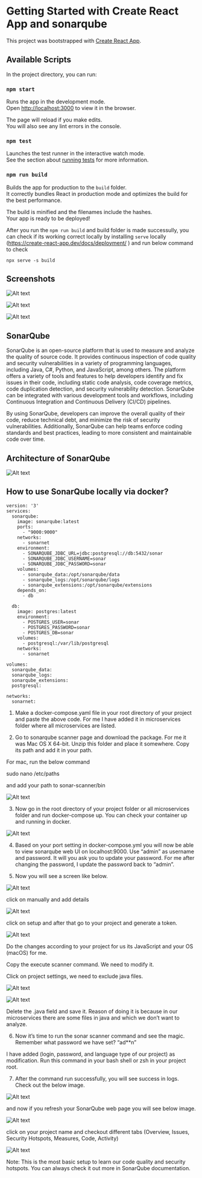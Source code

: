 # Getting Started with Create React App and sonarqube

This project was bootstrapped with [Create React App](https://github.com/facebook/create-react-app).

## Available Scripts

In the project directory, you can run:

### `npm start`

Runs the app in the development mode.\
Open [http://localhost:3000](http://localhost:3000) to view it in the browser.

The page will reload if you make edits.\
You will also see any lint errors in the console.

### `npm test`

Launches the test runner in the interactive watch mode.\
See the section about [running tests](https://facebook.github.io/create-react-app/docs/running-tests) for more information.

### `npm run build`

Builds the app for production to the `build` folder.\
It correctly bundles React in production mode and optimizes the build for the best performance.

The build is minified and the filenames include the hashes.\
Your app is ready to be deployed!

After you run the `npm run build` and build folder is made successully, you can check if its working correct locally by installing `serve` locally (https://create-react-app.dev/docs/deployment/ ) and run below command to check

`npx serve -s build` 

## Screenshots

![Alt text](https://github.com/usman10scorpio/usman-iqbal-githubsearch-web/blob/main/public/screenshots/one.png "User Inteface mains screen")

![Alt text](https://github.com/usman10scorpio/usman-iqbal-githubsearch-web/blob/main/public/screenshots/two.png "Search results - web")

![Alt text](https://github.com/usman10scorpio/usman-iqbal-githubsearch-web/blob/main/public/screenshots/three.png "Search results - mobile")

## SonarQube

SonarQube is an open-source platform that is used to measure and analyze the quality of source code. It provides continuous inspection of code quality and security vulnerabilities in a variety of programming languages, including Java, C#, Python, and JavaScript, among others.
The platform offers a variety of tools and features to help developers identify and fix issues in their code, including static code analysis, code coverage metrics, code duplication detection, and security vulnerability detection. SonarQube can be integrated with various development tools and workflows, including Continuous Integration and Continuous Delivery (CI/CD) pipelines.

By using SonarQube, developers can improve the overall quality of their code, reduce technical debt, and minimize the risk of security vulnerabilities. Additionally, SonarQube can help teams enforce coding standards and best practices, leading to more consistent and maintainable code over time.

## Architecture of SonarQube

![Alt text](https://github.com/usman10scorpio/usman-iqbal-githubsearch-web/blob/main/public/screenshots/architecture.png "architecture of sonarqube")

## How to use SonarQube locally via docker?

```
version: '3'
services:
  sonarqube:
    image: sonarqube:latest
    ports:
      - "9000:9000"
    networks:
      - sonarnet
    environment:
      - SONARQUBE_JDBC_URL=jdbc:postgresql://db:5432/sonar
      - SONARQUBE_JDBC_USERNAME=sonar
      - SONARQUBE_JDBC_PASSWORD=sonar
    volumes:
      - sonarqube_data:/opt/sonarqube/data
      - sonarqube_logs:/opt/sonarqube/logs
      - sonarqube_extensions:/opt/sonarqube/extensions
    depends_on:
      - db

  db:
    image: postgres:latest
    environment:
      - POSTGRES_USER=sonar
      - POSTGRES_PASSWORD=sonar
      - POSTGRES_DB=sonar
    volumes:
      - postgresql:/var/lib/postgresql
    networks:
      - sonarnet

volumes:
  sonarqube_data:
  sonarqube_logs:
  sonarqube_extensions:
  postgresql: 

networks:
  sonarnet:

```

1.	Make a docker-compose.yaml file in your root directory of your project and paste the above code. For me I have added it in microservices folder where all microservices are listed.

2.	Go to sonarqube scanner page and download the package. For me it was Mac OS X 64-bit. Unzip this folder and place it somewhere. Copy its path and add it in your path. 

  For mac, run the below command

  sudo nano /etc/paths

  and add your path to sonar-scanner/bin

![Alt text](https://github.com/usman10scorpio/usman-iqbal-githubsearch-web/blob/main/public/screenshots/paths.png "paths")

3.	Now go in the root directory of your project folder or all microservices folder and run docker-compose up. You can check your container up and running in docker.

![Alt text](https://github.com/usman10scorpio/usman-iqbal-githubsearch-web/blob/main/public/screenshots/docker.png "docker")

4.	Based on your port setting in docker-compose.yml you will now be able to view sonarqube web UI on localhost:9000. Use “admin” as username and password. It will you ask you to update your password. For me after changing the password, I update the password back to “admin”.

5.	Now you will see a screen like below.

![Alt text](https://github.com/usman10scorpio/usman-iqbal-githubsearch-web/blob/main/public/screenshots/dashboard.png "sonarqube_screen_one")

   click on manually and add details

![Alt text](https://github.com/usman10scorpio/usman-iqbal-githubsearch-web/blob/main/public/screenshots/create.png "sonarqube_screen_two")

   click on setup and after that go to your project and generate a token.

![Alt text](https://github.com/usman10scorpio/usman-iqbal-githubsearch-web/blob/main/public/screenshots/provide_token.png "sonarqube_screen_three")

  Do the changes according to your project for us its JavaScript and your OS (macOS) for me.

  Copy the execute scanner command. We need to modify it.

  Click on project settings, we need to exclude java files.

![Alt text](https://github.com/usman10scorpio/usman-iqbal-githubsearch-web/blob/main/public/screenshots/run_analysis.png "sonarqube_screen_five")

![Alt text](https://github.com/usman10scorpio/usman-iqbal-githubsearch-web/blob/main/public/screenshots/java.png "sonarqube_screen_six")

  Delete the .java field and save it. Reason of doing it is because in our microservices there are some files in java and which we don’t want to analyze.

6.	Now it’s time to run the sonar scanner command and see the magic. Remember what password we have set? “ad**n”

  I have added (login, password, and language type of our project) as modification. Run this command in your bash shell or zsh in your project root.

7.	After the command run successfully, you will see success in logs. Check out the below image.

![Alt text](https://github.com/usman10scorpio/usman-iqbal-githubsearch-web/blob/main/public/screenshots/logs.png "sonarqube_screen_eight")

  and now if you refresh your SonarQube web page you will see below image.

![Alt text](https://github.com/usman10scorpio/usman-iqbal-githubsearch-web/blob/main/public/screenshots/stats.png "sonarqube_screen_nine")

  click on your project name and checkout different tabs (Overview, Issues, Security Hotspots, Measures, Code, Activity)

![Alt text](https://github.com/usman10scorpio/usman-iqbal-githubsearch-web/blob/main/public/screenshots/bugs.png "sonarqube_screen_ten")

  Note: This is the most basic setup to learn our code quality and security hotspots. You can always check it out more in SonarQube documentation.



